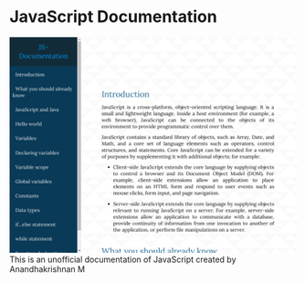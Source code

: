 # JavaScript Documentation
![website image](https://raw.githubusercontent.com/anandhakrishnanm/js-documentation-page/master/images/index.png)
This is an unofficial documentation of JavaScript created by Anandhakrishnan M

